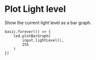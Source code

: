 # Plot Light level

Show the current light level as a bar graph.

```blocks
basic.forever(() => {
    led.plotBarGraph(
        input.lightLevel(),
        255
    )
})
```
